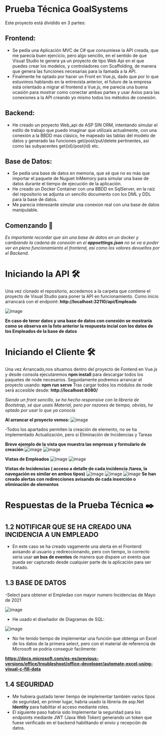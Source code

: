 
# Prueba Técnica GoalSystems

Este proyecto está dividido en 3 partes:
## Frontend: 
- Se pedía una Aplicación MVC de C# que consumiese la API creada, que me parecía buen ejercicio, pero algo sencillo, en el sentido de que Visual Studio te genera ya un proyecto de tipo Web Api en el que puedes crear los modelos, y controladores con Scaffolding, de manera que genera las funciones necesarias para la llamada a la API.
- Finalmente he optado por hacer un Front en Vue.js, dado que por lo que estuvimos hablando en la entrevista anterior, el futuro de la empresa está orientado a migrar el frontend a Vue.js, me parecia una buena ocasión para mostrar como conectar ambas partes y usar Axios para las conexiones a la API creando yo mismo todos los métodos de conexión.
## Backend:
- He creado un proyecto Web_api de ASP SIN ORM, intentando simular el estilo de trabajo que puedo imaginar que utilizais actualmente, con una conexión a la BBDD mas clásico, he mapeado las tablas del modelo de datos y generado las funciones get/post/put/delete pertinentes, asi como las subyacentes get{id}/post{id} etc.
## Base de Datos:
- Se pedía una base de datos en memoria, que sé que no es más que importar el paquete de Nuguet InMemory para simular una base de datos durante el tiempo de ejecución de la aplicación.
- He creado un Docker Container con una BBDD en SqlServer, en la raíz del repositorio se adjunta un sencillo documento con los DML y DDL para la base de datos.
- Me parecia interesante simular una conexion real con una base de datos manipulable.

## Comenzando 🚀

_Es importante recordar que sin una base de datos en un docker y cambiando la cadena de conexión en el **appsettings.json** no se va a poder ver en pleno funcionamiento el frontend, así como los valores devueltos por el Backend._

# Iniciando la API 🛠️

Una vez clonado el repositorio, accedemos a la carpeta que contiene el proyecto de Visual Studio para poner la API en funcionamiento.
Como inicio arrancará con el endpoint: **http://localhost:32110/api/Empleado**

![image](https://user-images.githubusercontent.com/94412083/142076632-2532f89f-d2d0-4ef9-86a2-dde66fa503de.png)

**En caso de tener datos y una base de datos con conexión se mostraría como se observa en la foto anterior la respuesta incial con los datos de los Empleados de la base de datos**

# Iniciando el Cliente 🛠️

Una vez Arrancado,nos situamos  dentro del proyecto de Fontend en Vue.js y desde consola ejecutaremos **npm install** para descargar todos los paquetes de node necesarios.
Seguidamente podremos arrancar el proyecto usando: **npm run serve**
Tras cargar todos los módulos de node será accesible desde: **http://localhost:8080/**

_Siendo un front sencillo, se ha hecho responsive con la librería de Bootstrap, sé que usais Material, pero por razones de tiempo, obvias, he optado por usar lo que ya conocía_

**Al arrancar el proyecto vemos:**
![image](https://user-images.githubusercontent.com/94412083/142031994-32ce1212-946f-40e5-8506-51223414bd14.png)


-Todos los apartados permiten la creación de elemento, no se ha implementado Actualización, pero sí Eliminación de Incidencias y Tareas

**Breve ejemplo  de la vista que muestra las empresas y formulario de creación**
 ![image](https://user-images.githubusercontent.com/94412083/142032266-f37544b2-fa74-496f-b4ab-ef1f78aa46b2.png)
 ![image](https://user-images.githubusercontent.com/94412083/142032294-ccf1b201-1a3e-4336-83fa-44725c8a8377.png)


**Vistas de Empleados**
![image](https://user-images.githubusercontent.com/94412083/142032400-ee0360f5-8a52-4d36-b4d1-aa890808751d.png)
![image](https://user-images.githubusercontent.com/94412083/142032442-e80674fa-f003-460a-b28f-866309350836.png)


**Vistas de Incidencias ( acceso a detalle de cada incidencia /tarea, la navegación es similar en ambos tipos)**
 ![image](https://user-images.githubusercontent.com/94412083/142032612-86d27604-8dae-4800-8ad5-b7e14c6b9ee7.png)
 ![image](https://user-images.githubusercontent.com/94412083/142032942-369e34ac-7472-439a-92b4-fc120137644c.png)
 ![image](https://user-images.githubusercontent.com/94412083/142079077-349515b3-cb3b-4c65-b5b2-22e6072545c3.png)
**Se han creado alertas con redirecciones avisando de cada inserción o eliminación de elementos**

# Respuestas de la Prueba Técnica ✒️

## 1.2	NOTIFICAR QUE SE HA CREADO UNA INCIDENCIA A UN EMPLEADO
- En este caso se ha creado vagamente una alerta en el Frontend avisando al usuario y redireccionando, pero con tiempo, lo correcto seria usar **un bus de eventos** de manera que dispare un evento que pueda ser capturado desde cualquier parte de la aplicación para ser tratado.

## 1.3	BASE DE DATOS

-Select para obtener el Empledao con mayor numero Incidencias de Mayo de 2021

![image](https://user-images.githubusercontent.com/94412083/142078682-7d0584c1-fcfa-4b52-b4da-827ed1429a65.png)


- He usado el diseñador de Diagramas de SQL:


![image](https://user-images.githubusercontent.com/94412083/142076980-71ee257c-4ef6-459e-af6e-b954e6078c4f.png)


- No he tenido tiempo de implementar una función que obtenga un Excel de los datos de la primera select, pero con el material de referencia de Microsoft se podria conseguir facilmente:

**https://docs.microsoft.com/es-es/previous-versions/office/troubleshoot/office-developer/automate-excel-using-visual-c-fill-data**

## 1.4	 SEGURIDAD
- Me hubiera gustado tener tiempo de implementar también varios tipos de seguridad, en primer lugar, habria usado la libreria de asp.Net **Identity** para habilitar el acceso mediante roles.
- El siguiente paso habria sido Implementar la seguridad para los endpoints mediante JWT (Java Web Token) generando un token que fuese verificado en el backend habilitando el envio y recepción de datos.




